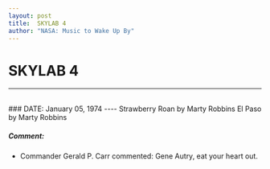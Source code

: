 ```yaml
---
layout: post
title:  SKYLAB 4
author: "NASA: Music to Wake Up By"
---
```


# SKYLAB 4
----
<br/>
### DATE: January 05, 1974
----
Strawberry Roan by Marty Robbins
El Paso by Marty Robbins

##### Comment:
* Commander Gerald P. Carr commented: Gene Autry, eat your heart out.

